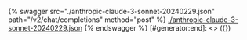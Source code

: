 [#generator:start]: <> ({ "template": "openapi" })
{% swagger src="./anthropic-claude-3-sonnet-20240229.json" path="/v2/chat/completions" method="post" %}
[./anthropic-claude-3-sonnet-20240229.json](./anthropic-claude-3-sonnet-20240229.json)
{% endswagger %}
[#generator:end]: <> ({})